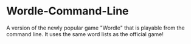 # Wordle-Command-Line
A version of the newly popular game "Wordle" that is playable from the command line. It uses the same word lists as the official game!
